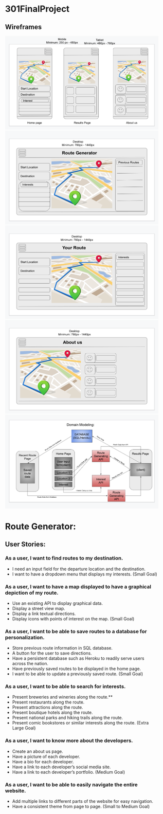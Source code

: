 
# 301FinalProject


## Wireframes

![Wireframe1](assets/Mobileviews.png)
![Wireframe2](assets/Homepage.png)
![Wireframe3](assets/Results.png)
![Wireframe4](assets/AboutUs.png)
![Domain Model](assets/DomainModel.png)

# Route Generator:

## User Stories:

### **As a user, I want to find routes to my destination.**
  - I need an input field for the departure location and the destination.
  - I want to have a dropdown menu that displays my interests.
(Small Goal)

### **As a user, I want to have a map displayed to have a graphical depiction of my route.**  
  - Use an existing API to display graphical data.
  - Display a street view map.
  - Display a link textual directions.
  -	Display icons with points of interest on the map.
(Small Goal)

### **As a user, I want to be able to save routes to a database for personalization.**
  -	Store previous route information in SQL database.
  - A button for the user to save directions.
  -	Have a persistent database such as Heroku to readily serve users across the nation.
  -	Have previously saved routes to be displayed in the home page.
  -	I want to be able to update a previously saved route.
(Small Goal)

###	**As a user, I want to be able to search for interests.** 
  -	Present breweries and wineries along the route.**
  -	Present restaurants along the route.
  -	Present attractions along the route.  
  -	Present boutique hotels along the route.
  -	Present national parks and hiking trails along the route.
  -	Present comic bookstores or similar interests along the route.
(Extra Large Goal)

###	**As a user, I want to know more about the developers.**
  -	Create an about us page.
  -	Have a picture of each developer.
  -	Have a bio for each developer.
  -	Have a link to each developer’s social media site.
  -	Have a link to each developer’s portfolio.
(Medium Goal)

###	**As a user, I want to be able to easily navigate the entire website.**

  -	Add multiple links to different parts of the website for easy navigation.
  -	Have a consistent theme from page to page.
(Small to Medium Goal)

